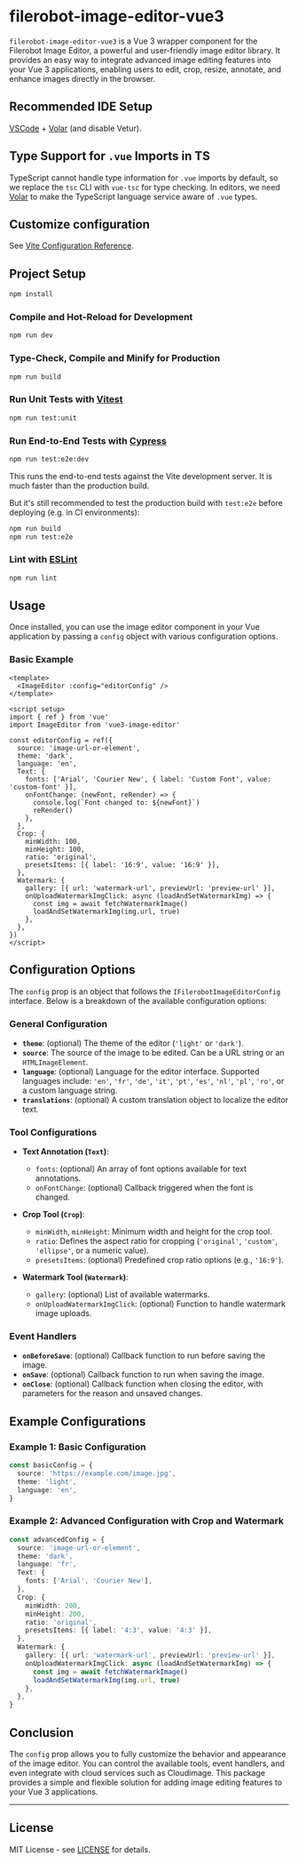 # filerobot-image-editor-vue3

`filerobot-image-editor-vue3` is a Vue 3 wrapper component for the Filerobot Image Editor, a powerful and user-friendly image editor library. It provides an easy way to integrate advanced image editing features into your Vue 3 applications, enabling users to edit, crop, resize, annotate, and enhance images directly in the browser.

## Recommended IDE Setup

[VSCode](https://code.visualstudio.com/) + [Volar](https://marketplace.visualstudio.com/items?itemName=Vue.volar) (and disable Vetur).

## Type Support for `.vue` Imports in TS

TypeScript cannot handle type information for `.vue` imports by default, so we replace the `tsc` CLI with `vue-tsc` for type checking. In editors, we need [Volar](https://marketplace.visualstudio.com/items?itemName=Vue.volar) to make the TypeScript language service aware of `.vue` types.

## Customize configuration

See [Vite Configuration Reference](https://vite.dev/config/).

## Project Setup

```sh
npm install
```

### Compile and Hot-Reload for Development

```sh
npm run dev
```

### Type-Check, Compile and Minify for Production

```sh
npm run build
```

### Run Unit Tests with [Vitest](https://vitest.dev/)

```sh
npm run test:unit
```

### Run End-to-End Tests with [Cypress](https://www.cypress.io/)

```sh
npm run test:e2e:dev
```

This runs the end-to-end tests against the Vite development server.
It is much faster than the production build.

But it's still recommended to test the production build with `test:e2e` before deploying (e.g. in CI environments):

```sh
npm run build
npm run test:e2e
```

### Lint with [ESLint](https://eslint.org/)

```sh
npm run lint
```

## Usage

Once installed, you can use the image editor component in your Vue application by passing a `config` object with various configuration options.

### Basic Example

```vue
<template>
  <ImageEditor :config="editorConfig" />
</template>

<script setup>
import { ref } from 'vue'
import ImageEditor from 'vue3-image-editor'

const editorConfig = ref({
  source: 'image-url-or-element',
  theme: 'dark',
  language: 'en',
  Text: {
    fonts: ['Arial', 'Courier New', { label: 'Custom Font', value: 'custom-font' }],
    onFontChange: (newFont, reRender) => {
      console.log(`Font changed to: ${newFont}`)
      reRender()
    },
  },
  Crop: {
    minWidth: 100,
    minHeight: 100,
    ratio: 'original',
    presetsItems: [{ label: '16:9', value: '16:9' }],
  },
  Watermark: {
    gallery: [{ url: 'watermark-url', previewUrl: 'preview-url' }],
    onUploadWatermarkImgClick: async (loadAndSetWatermarkImg) => {
      const img = await fetchWatermarkImage()
      loadAndSetWatermarkImg(img.url, true)
    },
  },
})
</script>
```

## Configuration Options

The `config` prop is an object that follows the `IFilerobotImageEditorConfig` interface. Below is a breakdown of the available configuration options:

### General Configuration

- **`theme`**: (optional) The theme of the editor (`'light'` or `'dark'`).
- **`source`**: The source of the image to be edited. Can be a URL string or an `HTMLImageElement`.
- **`language`**: (optional) Language for the editor interface. Supported languages include: `'en'`, `'fr'`, `'de'`, `'it'`, `'pt'`, `'es'`, `'nl'`, `'pl'`, `'ro'`, or a custom language string.
- **`translations`**: (optional) A custom translation object to localize the editor text.

### Tool Configurations

- **Text Annotation (`Text`)**:

  - `fonts`: (optional) An array of font options available for text annotations.
  - `onFontChange`: (optional) Callback triggered when the font is changed.

- **Crop Tool (`Crop`)**:

  - `minWidth`, `minHeight`: Minimum width and height for the crop tool.
  - `ratio`: Defines the aspect ratio for cropping (`'original'`, `'custom'`, `'ellipse'`, or a numeric value).
  - `presetsItems`: (optional) Predefined crop ratio options (e.g., `'16:9'`).

- **Watermark Tool (`Watermark`)**:
  - `gallery`: (optional) List of available watermarks.
  - `onUploadWatermarkImgClick`: (optional) Function to handle watermark image uploads.

### Event Handlers

- **`onBeforeSave`**: (optional) Callback function to run before saving the image.
- **`onSave`**: (optional) Callback function to run when saving the image.
- **`onClose`**: (optional) Callback function when closing the editor, with parameters for the reason and unsaved changes.

## Example Configurations

### Example 1: Basic Configuration

```ts
const basicConfig = {
  source: 'https://example.com/image.jpg',
  theme: 'light',
  language: 'en',
}
```

### Example 2: Advanced Configuration with Crop and Watermark

```ts
const advancedConfig = {
  source: 'image-url-or-element',
  theme: 'dark',
  language: 'fr',
  Text: {
    fonts: ['Arial', 'Courier New'],
  },
  Crop: {
    minWidth: 200,
    minHeight: 200,
    ratio: 'original',
    presetsItems: [{ label: '4:3', value: '4:3' }],
  },
  Watermark: {
    gallery: [{ url: 'watermark-url', previewUrl: 'preview-url' }],
    onUploadWatermarkImgClick: async (loadAndSetWatermarkImg) => {
      const img = await fetchWatermarkImage()
      loadAndSetWatermarkImg(img.url, true)
    },
  },
}
```

## Conclusion

The `config` prop allows you to fully customize the behavior and appearance of the image editor. You can control the available tools, event handlers, and even integrate with cloud services such as Cloudimage. This package provides a simple and flexible solution for adding image editing features to your Vue 3 applications.

---

## License

MIT License - see [LICENSE](LICENSE) for details.

